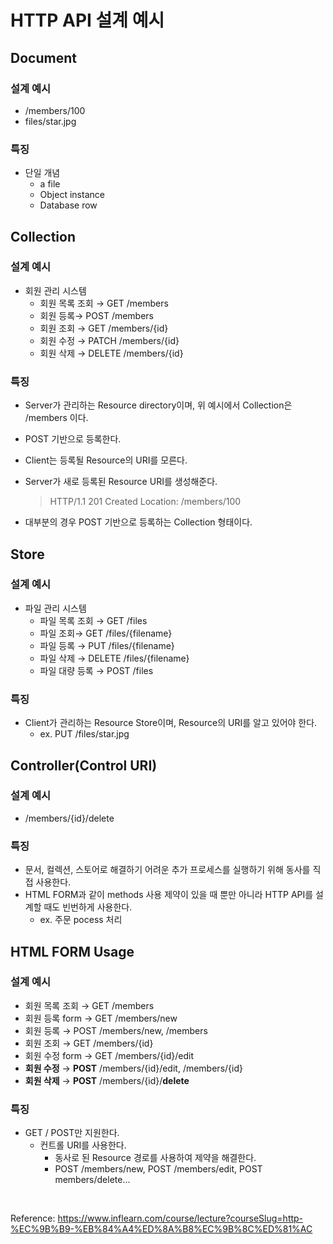 # HTTP API 설계 예시

## Document

### 설계 예시

- /members/100
- files/star.jpg

### 특징

- 단일 개념
    - a file
    - Object instance
    - Database row

## Collection

### 설계 예시

- 회원 관리 시스템
    - 회원 목록 조회 → GET /members
    - 회원 등록→ POST /members
    - 회원 조회 → GET /members/{id}
    - 회원 수정 → PATCH /members/{id}
    - 회원 삭제 → DELETE /members/{id}

### 특징

- Server가 관리하는 Resource directory이며, 위 예시에서 Collection은 /members 이다.
- POST 기반으로 등록한다.
- Client는 등록될 Resource의 URI를 모른다.
- Server가 새로 등록된 Resource URI를 생성해준다.
    
    > HTTP/1.1 201 Created
    Location: /members/100
    > 
- 대부분의 경우 POST 기반으로 등록하는 Collection 형태이다.

## Store

### 설계 예시

- 파일 관리 시스템
    - 파일 목록 조회 → GET /files
    - 파일 조회→ GET /files/{filename}
    - 파일 등록 → PUT /files/{filename}
    - 파일 삭제 → DELETE /files/{filename}
    - 파일 대량 등록 → POST /files

### 특징

- Client가 관리하는 Resource Store이며, Resource의 URI를 알고 있어야 한다.
    - ex. PUT /files/star.jpg

## Controller(Control URI)

### 설계 예시

- /members/{id}/delete

### 특징

- 문서, 컬렉션, 스토어로 해결하기 어려운 추가 프로세스를 실행하기 위해 동사를 직접 사용한다.
- HTML FORM과 같이 methods 사용 제약이 있을 때 뿐만 아니라 HTTP API를 설계할 때도 빈번하게 사용한다.
    - ex. 주문 pocess 처리

## HTML FORM Usage

### 설계 예시

- 회원 목록 조회 → GET /members
- 회원 등록 form → GET /members/new
- 회원 등록 → POST /members/new, /members
- 회원 조회 → GET /members/{id}
- 회원 수정 form → GET /members/{id}/edit
- **회원 수정** → **POST** /members/{id}/edit, /members/{id}
- **회원 삭제** → **POST** /members/{id}/**delete**

### 특징

- GET / POST만 지원한다.
    - 컨트롤 URI를 사용한다.
        - 동사로 된 Resource 경로를 사용하여 제약을 해결한다.
        - POST /members/new, POST /members/edit, POST members/delete…

<br>

Reference: https://www.inflearn.com/course/lecture?courseSlug=http-%EC%9B%B9-%EB%84%A4%ED%8A%B8%EC%9B%8C%ED%81%AC
